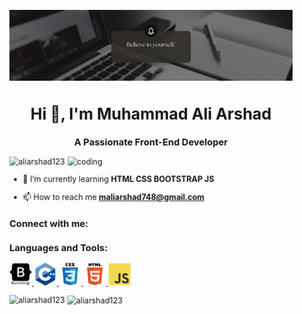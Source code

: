 ![logo](https://github.com/ALIARSHAD123/ALIARSHAD123/blob/main/M.ALI%20ARSHAD.png)
<h1 align="center">Hi 👋, I'm Muhammad Ali Arshad</h1>
<h3 align="center">A Passionate Front-End Developer </h3>

<img align="right" alt="coding" width="400" src="https://encrypted-tbn0.gstatic.com/images?q=tbn:ANd9GcTRovpXJrJAwoL5hWtL94kdEV_OMpSf2dWlOrl9sZnWsGzHcIqnLNTzovqLWAG_Ge0pylU&usqp=CAU">


<p align="left"> <img src="https://komarev.com/ghpvc/?username=aliarshad123&label=Profile%20views&color=0e75b6&style=flat" alt="aliarshad123" /> </p>

- 🌱 I’m currently learning **HTML CSS BOOTSTRAP JS**

- 📫 How to reach me **maliarshad748@gmail.com**

<h3 align="left">Connect with me:</h3>
<p align="left">
</p>

<h3 align="left">Languages and Tools:</h3>
<p align="left"> <a href="https://getbootstrap.com" target="_blank" rel="noreferrer"> <img src="https://raw.githubusercontent.com/devicons/devicon/master/icons/bootstrap/bootstrap-plain-wordmark.svg" alt="bootstrap" width="40" height="40"/> </a> <a href="https://www.w3schools.com/cpp/" target="_blank" rel="noreferrer"> <img src="https://raw.githubusercontent.com/devicons/devicon/master/icons/cplusplus/cplusplus-original.svg" alt="cplusplus" width="40" height="40"/> </a> <a href="https://www.w3schools.com/css/" target="_blank" rel="noreferrer"> <img src="https://raw.githubusercontent.com/devicons/devicon/master/icons/css3/css3-original-wordmark.svg" alt="css3" width="40" height="40"/> </a> <a href="https://www.w3.org/html/" target="_blank" rel="noreferrer"> <img src="https://raw.githubusercontent.com/devicons/devicon/master/icons/html5/html5-original-wordmark.svg" alt="html5" width="40" height="40"/> </a> <a href="https://developer.mozilla.org/en-US/docs/Web/JavaScript" target="_blank" rel="noreferrer"> <img src="https://raw.githubusercontent.com/devicons/devicon/master/icons/javascript/javascript-original.svg" alt="javascript" width="40" height="40"/> </a> </p>

<p><img align="left" src="https://github-readme-stats.vercel.app/api/top-langs?username=aliarshad123&show_icons=true&locale=en&layout=compact" alt="aliarshad123" /></p>

<p>&nbsp;<img align="center" src="https://github-readme-stats.vercel.app/api?username=aliarshad123&show_icons=true&locale=en" alt="aliarshad123" /></p>
